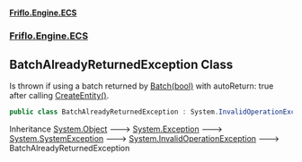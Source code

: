 #### [Friflo.Engine.ECS](index.md#'index')
### [Friflo.Engine.ECS](Friflo.Engine.ECS.md#'Friflo.Engine.ECS')

## BatchAlreadyReturnedException Class

Is thrown if using a batch returned by [Batch(bool)](EntityStoreBase.Batch(bool).md#'Friflo.Engine.ECS.EntityStoreBase.Batch(bool)') with autoReturn: true<br/>
after calling [CreateEntity()](CreateEntityBatch.CreateEntity().md#'Friflo.Engine.ECS.CreateEntityBatch.CreateEntity()').

```csharp
public class BatchAlreadyReturnedException : System.InvalidOperationException
```

Inheritance [System.Object](https://docs.microsoft.com/en-us/dotnet/api/System.Object#'System.Object') &#129106; [System.Exception](https://docs.microsoft.com/en-us/dotnet/api/System.Exception#'System.Exception') &#129106; [System.SystemException](https://docs.microsoft.com/en-us/dotnet/api/System.SystemException#'System.SystemException') &#129106; [System.InvalidOperationException](https://docs.microsoft.com/en-us/dotnet/api/System.InvalidOperationException#'System.InvalidOperationException') &#129106; BatchAlreadyReturnedException